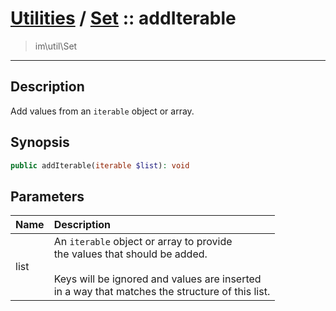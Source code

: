 # [Utilities](util.md) / [Set](util-Set.md) :: addIterable
 > im\util\Set
____

## Description
Add values from an `iterable` object or array.

## Synopsis
```php
public addIterable(iterable $list): void
```

## Parameters
| Name | Description |
| :--- | :---------- |
| list | An `iterable` object or array to provide<br />the values that should be added.<br /><br />Keys will be ignored and values are inserted<br />in a way that matches the structure of this list. |
